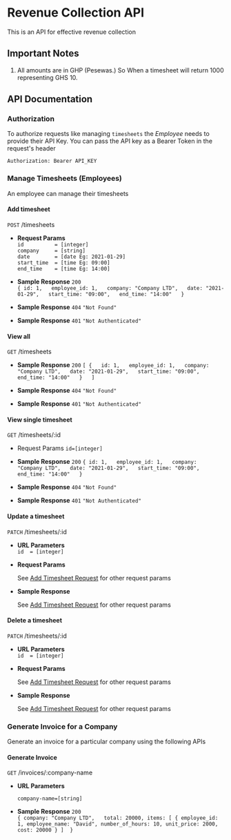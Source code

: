 # Revenue Collection API

This is an API for effective revenue collection

## Important Notes

1. All amounts are in GHP (Pesewas.) So When a timesheet will return 1000 representing GHS 10.

## API Documentation

### Authorization

To authorize requests like managing `timesheets` the *Employee* needs to provide their API Key. You can pass the API key as a Bearer Token in the request's header

`Authorization: Bearer API_KEY`  

### Manage Timesheets (Employees)  
An employee can manage their timesheets

#### Add timesheet

`POST` /timesheets

* **Request Params**  
   `id 			= [integer]`  
   `company 	= [string]`  
   `date 		= [date Eg: 2021-01-29]`  
   `start_time 	= [time Eg: 09:00]`  
   `end_time 	= [time Eg: 14:00]`  

* **Sample Response** `200`  
   `{
   		id: 1,  
   		employee_id: 1,  
   		company: "Company LTD",  
   		date: "2021-01-29",  
   		start_time: "09:00",  
   		end_time: "14:00"  
   	}`

* **Sample Response** `404`
   `"Not Found"`

* **Sample Response** `401`
   `"Not Authenticated"`


#### View all

`GET` /timesheets

* **Sample Response** `200`
   `[
   		{  
   			id: 1,  
   			employee_id: 1,  
   			company: "Company LTD",  
   			date: "2021-01-29",  
   			start_time: "09:00",  
   			end_time: "14:00"  
   		}  
   	]`

* **Sample Response** `404`
   `"Not Found"`

* **Sample Response** `401`
   `"Not Authenticated"`


#### View single timesheet

`GET` /timesheets/:id

* Request Params
	`id=[integer]`

* **Sample Response** `200`
   `{
   		id: 1,  
   		employee_id: 1,  
   		company: "Company LTD",  
   		date: "2021-01-29",  
   		start_time: "09:00",  
   		end_time: "14:00"  
   	}`

* **Sample Response** `404`
   `"Not Found"`

* **Sample Response** `401`
   `"Not Authenticated"`


#### Update a timesheet

`PATCH` /timesheets/:id

* **URL Parameters**  
   `id	= [integer]`

* **Request Params**  

   See [Add Timesheet Request](#add-timesheet) for other request params  

* **Sample Response**  

   See [Add Timesheet Request](#add-timesheet) for other request params  


#### Delete a timesheet

`PATCH` /timesheets/:id

* **URL Parameters**  
   `id	= [integer]`

* **Request Params**  

   See [Add Timesheet Request](#add-timesheet) for other request params  

* **Sample Response**  

   See [Add Timesheet Request](#add-timesheet) for other request params  



### Generate Invoice for a Company   
Generate an invoice for a particular company using the following APIs


#### Generate Invoice

`GET` /invoices/:company-name

* **URL Parameters**  
	
	`company-name=[string]`
 

* **Sample Response** `200`  
   `{
   		company: "Company LTD",  
   		total: 20000,
   		items: [
   			{
   				employee_id: 1,
				employee_name: "David",
				number_of_hours: 10,
				unit_price: 2000,
				cost: 20000
   			}
   		] 
   	}`


